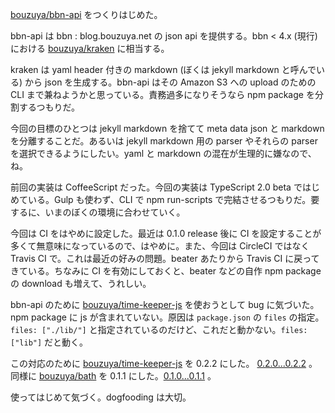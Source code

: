 [bouzuya/bbn-api][] をつくりはじめた。

bbn-api は bbn : blog.bouzuya.net の json api を提供する。bbn < 4.x (現行) における [bouzuya/kraken][] に相当する。

kraken は yaml header 付きの markdown (ぼくは jekyll markdown と呼んでいる) から json を生成する。bbn-api はその Amazon S3 への upload のための CLI まで兼ねようかと思っている。責務過多になりそうなら npm package を分割するつもりだ。

今回の目標のひとつは jekyll markdown を捨てて meta data json と markdown を分離することだ。あるいは jekyll markdown 用の parser やそれらの parser を選択できるようにしたい。yaml と markdown の混在が生理的に嫌なので、ね。

前回の実装は CoffeeScript だった。今回の実装は TypeScript 2.0 beta ではじめている。Gulp も使わず、CLI で npm run-scripts で完結させるつもりだ。要するに、いまのぼくの環境に合わせていく。

今回は CI をはやめに設定した。最近は 0.1.0 release 後に CI を設定することが多くて無意味になっているので、はやめに。また、今回は CircleCI ではなく Travis CI で。これは最近の好みの問題。beater あたりから Travis CI に戻ってきている。ちなみに CI を有効にしておくと、beater などの自作 npm package の download も増えて、うれしい。

bbn-api のために [bouzuya/time-keeper-js][] を使おうとして bug に気づいた。npm package に js が含まれていない。原因は `package.json` の `files` の指定。`files: ["./lib/"]` と指定されているのだけど、これだと動かない。`files: ["lib"]` だと動く。

この対応のために [bouzuya/time-keeper-js][] を 0.2.2 にした。 [0.2.0...0.2.2](https://github.com/bouzuya/time-keeper-js/compare/0.2.0...0.2.2) 。同様に [bouzuya/bath][] を 0.1.1 にした。[0.1.0...0.1.1](https://github.com/bouzuya/bath/compare/0.1.0...0.1.1) 。

使ってはじめて気づく。dogfooding は大切。

[bouzuya/bath]: https://github.com/bouzuya/bath
[bouzuya/bbn-api]: https://github.com/bouzuya/bbn-api
[bouzuya/kraken]: https://github.com/bouzuya/kraken
[bouzuya/time-keeper-js]: https://github.com/bouzuya/time-keeper-js
